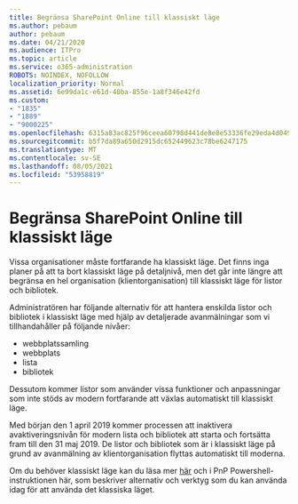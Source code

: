 ```yaml
---
title: Begränsa SharePoint Online till klassiskt läge
ms.author: pebaum
author: pebaum
ms.date: 04/21/2020
ms.audience: ITPro
ms.topic: article
ms.service: o365-administration
ROBOTS: NOINDEX, NOFOLLOW
localization_priority: Normal
ms.assetid: 6e99da1c-e61d-40ba-855e-1a8f346e42fd
ms.custom:
- "1835"
- "1889"
- "9000225"
ms.openlocfilehash: 6315a83ac825f96ceea60798d441de8e8e53336fe29eda4d0491dd8a6a43b352
ms.sourcegitcommit: b5f7da89a650d2915dc652449623c78be6247175
ms.translationtype: MT
ms.contentlocale: sv-SE
ms.lasthandoff: 08/05/2021
ms.locfileid: "53958819"
---
```

# <a name="restrict-sharepoint-online-to-classic-mode"></a>Begränsa SharePoint Online till klassiskt läge

Vissa organisationer måste fortfarande ha klassiskt läge. Det finns inga planer på att ta bort klassiskt läge på detaljnivå, men det går inte längre att begränsa en hel organisation (klientorganisation) till klassiskt läge för listor och bibliotek.

Administratören har följande alternativ för att hantera enskilda listor och bibliotek i klassiskt läge med hjälp av detaljerade avanmälningar som vi tillhandahåller på följande nivåer:

- webbplatssamling
- webbplats
- lista
- bibliotek

Dessutom kommer listor som använder vissa funktioner och anpassningar som inte stöds av modern fortfarande att växlas automatiskt till klassiskt läge.

Med början den 1 april 2019 kommer processen att inaktivera avaktiveringsnivån för modern lista och bibliotek att starta och fortsätta fram till den 31 maj 2019.  De listor och bibliotek som är i klassiskt läge på grund av avanmälning av klientorganisation flyttas automatiskt till moderna.

Om du behöver klassiskt läge kan du läsa [](https://docs.microsoft.com/sharepoint/dev/transform/modernize-userinterface-lists-and-libraries-optout) mer [här](https://techcommunity.microsoft.com/t5/Microsoft-SharePoint-Blog/Delivering-SharePoint-modern-experiences/ba-p/315023) och i PnP Powershell-instruktionen här, som beskriver alternativ och verktyg som du kan använda idag för att använda det klassiska läget.
